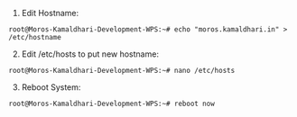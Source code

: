 1. Edit Hostname:

```Shell
root@Moros-Kamaldhari-Development-WPS:~# echo "moros.kamaldhari.in" > /etc/hostname
```

2. Edit /etc/hosts to put new hostname:
```Shell
root@Moros-Kamaldhari-Development-WPS:~# nano /etc/hosts
```

3. Reboot System:
```Shell
root@Moros-Kamaldhari-Development-WPS:~# reboot now
```
